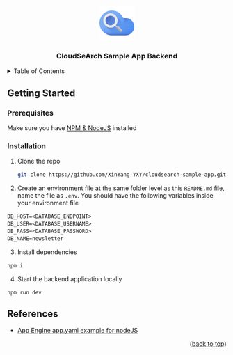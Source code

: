 <div id="top"></div>



<!-- PROJECT LOGO -->
<br />
<div align="center">
    <img src="logo.png" alt="Logo" width="80" height="80">


  <h3 align="center">CloudSeArch Sample App Backend</h3>

  </p>
</div>



<!-- TABLE OF CONTENTS -->
<details>
  <summary>Table of Contents</summary>
  <ol>
    <li>
      <a href="#getting-started">Getting Started</a>
      <ul>
        <li><a href="#prerequisites">Prerequisites</a></li>
        <li><a href="#installation">Installation</a></li>
      </ul>
    </li>
    <li><a href="#references">References</a></li>
  </ol>
</details>




<!-- GETTING STARTED -->
## Getting Started


### Prerequisites

Make sure you have [NPM & NodeJS](https://docs.npmjs.com/downloading-and-installing-node-js-and-npm) installed

### Installation

1. Clone the repo
   ```sh
   git clone https://github.com/XinYang-YXY/cloudsearch-sample-app.git
   ```
2. Create an environment file at the same folder level as this `README.md` file, name the file as `.env`. You should have the following variables inside your environment file
```txt
DB_HOST=<DATABASE_ENDPOINT>
DB_USER=<DATABASE_USERNAME>
DB_PASS=<DATABASE_PASSWORD>
DB_NAME=newsletter
```
3. Install dependencies
```sh
npm i
```
4. Start the backend application locally
```
npm run dev
```



## References

* [App Engine app.yaml example for nodeJS](https://github.com/GoogleCloudPlatform/nodejs-docs-samples/tree/bae7a4035f85fba1c2268998c71f02a188ff2414/cloud-sql/mysql/mysql)

<p align="right">(<a href="#top">back to top</a>)</p>